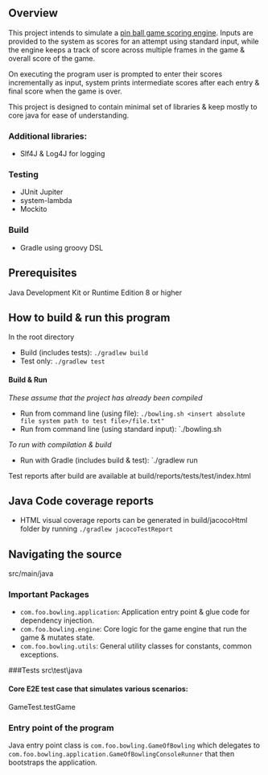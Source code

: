 ## Overview

This project intends to simulate a [pin ball game scoring engine](https://www.kidslearntobowl.com/how-to-keep-score/).
Inputs are provided to the system as scores for an attempt using standard input, while the engine keeps 
a track of score across multiple frames in the game & overall score of the game.

On executing the program user is prompted to enter their scores incrementally as input, 
system prints intermediate scores after each entry & final score when the game is over.

This project is designed to contain minimal set of libraries & keep mostly to core java for ease of understanding.

### Additional libraries:
- Slf4J & Log4J for logging

### Testing
- JUnit Jupiter
- system-lambda
- Mockito

### Build
- Gradle using groovy DSL

## Prerequisites
Java Development Kit or Runtime Edition 8 or higher

## How to build & run this program
In the root directory
- Build (includes tests): `./gradlew build`
- Test only: `./gradlew test`

#### Build & Run

_These assume that the project has already been compiled_
- Run from command line (using file): `./bowling.sh <insert absolute file system path to test file>/file.txt"`
- Run from command line (using standard input): `./bowling.sh 

_To run with compilation & build_
- Run with Gradle (includes build & test): `./gradlew run 

Test reports after build are available at build/reports/tests/test/index.html

## Java Code coverage reports 
- HTML visual coverage reports can be generated in build/jacocoHtml folder by running
`./gradlew jacocoTestReport`

## Navigating the source
src/main/java

### Important Packages
- `com.foo.bowling.application`: Application entry point & glue code for dependency injection.
- `com.foo.bowling.engine`: Core logic for the game engine that run the game & mutates state.
- `com.foo.bowling.utils`: General utility classes for constants, common exceptions.

###Tests
src\test\java

#### Core E2E test case that simulates various scenarios:
GameTest.testGame


### Entry point of the program
Java entry point class is `com.foo.bowling.GameOfBowling` which delegates to
`com.foo.bowling.application.GameOfBowlingConsoleRunner` that then bootstraps the application.
